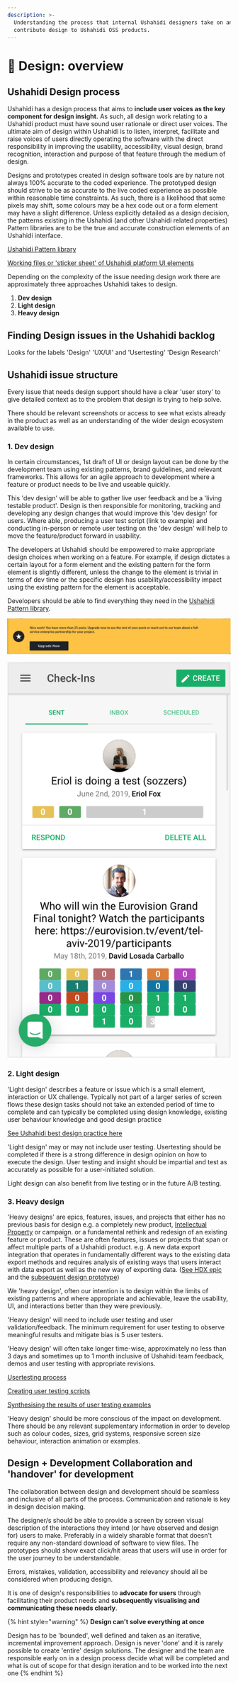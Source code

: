 ```yaml
---
description: >-
  Understanding the process that internal Ushahidi designers take on and how to
  contribute design to Ushahidi OSS products.
---
```


# 🎨 Design: overview

## Ushahidi Design process

Ushahidi has a design process that aims to **include user voices as the key component for design insight.** As such, all design work relating to a Ushahidi product must have sound user rationale or direct user voices. The ultimate aim of design within Ushahidi is to listen, interpret, facilitate and raise voices of users directly operating the software with the direct responsibility in improving the usability, accessibility, visual design, brand recognition, interaction and purpose of that feature through the medium of design.

Designs and prototypes created in design software tools are by nature not always 100% accurate to the coded experience. The prototyped design should strive to be as accurate to the live coded experience as possible within reasonable time constraints. As such, there is a likelihood that some pixels may shift, some colours may be a hex code out or a form element may have a slight difference. Unless explicitly detailed as a design decision, the patterns existing in the Ushahidi (and other Ushahidi related properties) Pattern libraries are to be the true and accurate construction elements of an Ushahidi interface.

[Ushahidi Pattern library](http://preview.ushahidi.com/platform-pattern-library/develop/index.html)

[Working files or 'sticker sheet' of Ushahidi platform UI elements](ushahidi-platform-sticker-sheet.md)

Depending on the complexity of the issue needing design work there are approximately three approaches Ushahidi takes to design.

1. **Dev design**
2. **Light design**
3. **Heavy design**

## Finding Design issues in the Ushahidi backlog

Looks for the labels 'Design' 'UX/UI' and 'Usertesting' 'Design Research'

## Ushahidi issue structure

Every issue that needs design support should have a clear 'user story' to give detailed context as to the problem that design is trying to help solve.

There should be relevant screenshots or access to see what exists already in the product as well as an understanding of the wider design ecosystem available to use.

### 1. Dev design

In certain circumstances, 1st draft of UI or design layout can be done by the development team using existing patterns, brand guidelines, and relevant frameworks. This allows for an agile approach to development where a feature or product needs to be live and useable quickly.

This 'dev design' will be able to gather live user feedback and be a 'living testable product'. Design is then responsible for monitoring, tracking and developing any design changes that would improve this 'dev design' for users. Where able, producing a user test script (link to example) and conducting in-person or remote user testing on the 'dev design' will help to move the feature/product forward in usability.

The developers at Ushahidi should be empowered to make appropriate design choices when working on a feature. For example, if design dictates a certain layout for a form element and the existing pattern for the form element is slightly different, unless the change to the element is trivial in terms of dev time or the specific design has usability/accessibility impact using the existing pattern for the element is acceptable.

Developers should be able to find everything they need in the [Ushahidi Pattern library](http://preview.ushahidi.com/platform-pattern-library/develop/index.html).

![This design has been re-used by devs for various screens for messages.](<../../.gitbook/assets/pattern-library-snackbar (1) (1) (2).png>)

![Ionic has 'out of the box' UI that works for a 'dev design'](<../../.gitbook/assets/ionic (1) (1) (2).png>)

### 2. Light design

'Light design' describes a feature or issue which is a small element, interaction or UX challenge. Typically not part of a larger series of screen flows these design tasks should not take an extended period of time to complete and can typically be completed using design knowledge, existing user behaviour knowledge and good design practice

[See Ushahidi best design practice here](best-practice-design.md)

'Light design' may or may not include user testing. Usertesting should be completed if there is a strong difference in design opinion on how to execute the design. User testing and insight should be impartial and test as accurately as possible for a user-initiated solution.

Light design can also benefit from live testing or in the future A/B testing.

### 3. Heavy design

'Heavy designs' are epics, features, issues, and projects that either has no previous basis for design e.g. a completely new product, [Intellectual Property](https://en.wikipedia.org/wiki/Intellectual\_property) or campaign. or a fundamental rethink and redesign of an existing feature or product. These are often features, issues or projects that span or affect multiple parts of a Ushahidi product. e.g. A new data export integration that operates in fundamentally different ways to the existing data export methods and requires analysis of existing ways that users interact with data export as well as the new way of exporting data. ([See HDX epic](https://github.com/ushahidi/platform/issues/2397) and the [subsequent design prototype](https://xd.adobe.com/view/2690f082-d88d-4788-5db7-b04c9474a404-50a1/?fullscreen))

We 'heavy design', often our intention is to design within the limits of existing patterns and where appropriate and achievable, leave the usability, UI, and interactions better than they were previously.

'Heavy design' will need to include user testing and user validation/feedback. The minimum requirement for user testing to observe meaningful results and mitigate bias is 5 user testers.

'Heavy design' will often take longer time-wise, approximately no less than 3 days and sometimes up to 1 month inclusive of Ushahidi team feedback, demos and user testing with appropriate revisions.

[Usertesting process](user-testing-process.md)

[Creating user testing scripts](user-testing-script-examples.md)

[Synthesising the results of user testing examples](synthesising-user-testing-results-examples/)

'Heavy design' should be more conscious of the impact on development. There should be any relevant supplementary information in order to develop such as colour codes, sizes, grid systems, responsive screen size behaviour, interaction animation or examples.

## Design + Development Collaboration and 'handover' for development

The collaboration between design and development should be seamless and inclusive of all parts of the process. Communication and rationale is key in design decision making.

The designer/s should be able to provide a screen by screen visual description of the interactions they intend (or have observed and design for) users to make. Preferably in a widely sharable format that doesn't require any non-standard download of software to view files. The prototypes should show exact click/hit areas that users will use in order for the user journey to be understandable.

Errors, mistakes, validation, accessibility and relevancy should all be considered when producing design.

It is one of design's responsibilities to **advocate for users** through facilitating their product needs and **subsequently visualising and communicating these needs clearly**.

{% hint style="warning" %}
**Design can't solve everything at once**

Design has to be 'bounded', well defined and taken as an iterative, incremental improvement approach. Design is never 'done' and it is rarely possible to create 'entire' design solutions. The designer and the team are responsible early on in a design process decide what will be completed and what is out of scope for that design iteration and to be worked into the next one
{% endhint %}
